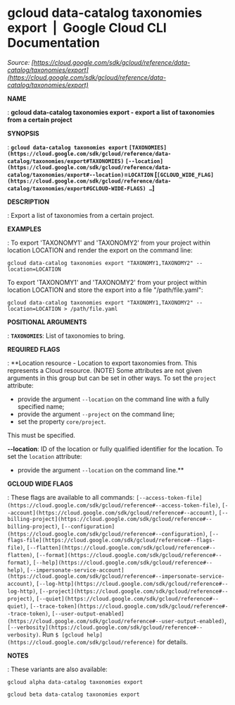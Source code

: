 # gcloud data-catalog taxonomies export  |  Google Cloud CLI Documentation

*Source: [https://cloud.google.com/sdk/gcloud/reference/data-catalog/taxonomies/export](https://cloud.google.com/sdk/gcloud/reference/data-catalog/taxonomies/export)*

**NAME**

: **gcloud data-catalog taxonomies export - export a list of taxonomies from a certain project**

**SYNOPSIS**

: **`gcloud data-catalog taxonomies export` `[TAXONOMIES](https://cloud.google.com/sdk/gcloud/reference/data-catalog/taxonomies/export#TAXONOMIES)` `[--location](https://cloud.google.com/sdk/gcloud/reference/data-catalog/taxonomies/export#--location)`=`LOCATION` [`[GCLOUD_WIDE_FLAG](https://cloud.google.com/sdk/gcloud/reference/data-catalog/taxonomies/export#GCLOUD-WIDE-FLAGS) …`]**

**DESCRIPTION**

: Export a list of taxonomies from a certain project.

**EXAMPLES**

: To export 'TAXONOMY1' and 'TAXONOMY2' from your project within location LOCATION
and render the export on the command line:

```
gcloud data-catalog taxonomies export "TAXONOMY1,TAXONOMY2" --location=LOCATION
```

To export 'TAXONOMY1' and 'TAXONOMY2' from your project within location LOCATION
and store the export into a file "/path/file.yaml":

```
gcloud data-catalog taxonomies export "TAXONOMY1,TAXONOMY2" --location=LOCATION > /path/file.yaml
```

**POSITIONAL ARGUMENTS**

: **`TAXONOMIES`**:
List of taxonomies to bring.

**REQUIRED FLAGS**

: **Location resource - Location to export taxonomies from. This represents a Cloud
resource. (NOTE) Some attributes are not given arguments in this group but can
be set in other ways.
To set the `project` attribute:

- provide the argument `--location` on the command line with a fully
specified name;
- provide the argument `--project` on the command line;
- set the property `core/project`.

This must be specified.

**--location**:
ID of the location or fully qualified identifier for the location.
To set the `location` attribute:

- provide the argument `--location` on the command line.**

**GCLOUD WIDE FLAGS**

: These flags are available to all commands: `[--access-token-file](https://cloud.google.com/sdk/gcloud/reference#--access-token-file)`,
`[--account](https://cloud.google.com/sdk/gcloud/reference#--account)`, `[--billing-project](https://cloud.google.com/sdk/gcloud/reference#--billing-project)`,
`[--configuration](https://cloud.google.com/sdk/gcloud/reference#--configuration)`,
`[--flags-file](https://cloud.google.com/sdk/gcloud/reference#--flags-file)`,
`[--flatten](https://cloud.google.com/sdk/gcloud/reference#--flatten)`, `[--format](https://cloud.google.com/sdk/gcloud/reference#--format)`, `[--help](https://cloud.google.com/sdk/gcloud/reference#--help)`, `[--impersonate-service-account](https://cloud.google.com/sdk/gcloud/reference#--impersonate-service-account)`,
`[--log-http](https://cloud.google.com/sdk/gcloud/reference#--log-http)`,
`[--project](https://cloud.google.com/sdk/gcloud/reference#--project)`, `[--quiet](https://cloud.google.com/sdk/gcloud/reference#--quiet)`, `[--trace-token](https://cloud.google.com/sdk/gcloud/reference#--trace-token)`, `[--user-output-enabled](https://cloud.google.com/sdk/gcloud/reference#--user-output-enabled)`,
`[--verbosity](https://cloud.google.com/sdk/gcloud/reference#--verbosity)`.
Run `$ [gcloud help](https://cloud.google.com/sdk/gcloud/reference)` for details.

**NOTES**

: These variants are also available:

```
gcloud alpha data-catalog taxonomies export
```

```
gcloud beta data-catalog taxonomies export
```
